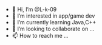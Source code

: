 - 👋 Hi, I’m @L-k-09
- 👀 I’m interested in app/game dev
- 🌱 I’m currently learning Java,C++
- 💞️ I’m looking to collaborate on ...
- 📫 How to reach me ...

<!---
L-k-09/L-k-09 is a ✨ special ✨ repository because its `README.md` (this file) appears on your GitHub profile.
You can click the Preview link to take a look at your changes.
--->
